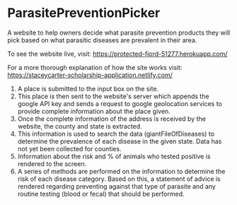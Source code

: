 # ParasitePreventionPicker

A website to help owners decide what parasite prevention products they will pick based on what parasitic diseases are prevalent in their area. 

To see the website live, visit: https://protected-fjord-51277.herokuapp.com/

For a more thorough explanation of how the site works visit: https://staceycarter-scholarship-application.netlify.com/

1. A place is submitted to the input box on the site. 
2. This place is then sent to the website's server which appends the google API key and sends a request to google geolocation services to provide complete information about the place given. 
3. Once the complete information of the address is received by the website, the county and state is extracted. 
4. This information is used to search the data (giantFileOfDiseases) to determine the prevalence of each disease in the given state. Data has not yet been collected for counties. 
5. Information about the risk and % of animals who tested positive is rendered to the screen. 
6. A series of methods are performed on the information to determine the risk of each disease category. Based on this, a statement of advice is rendered regarding preventing against that type of parasite and any routine testing (blood or fecal) that should be performed.  
